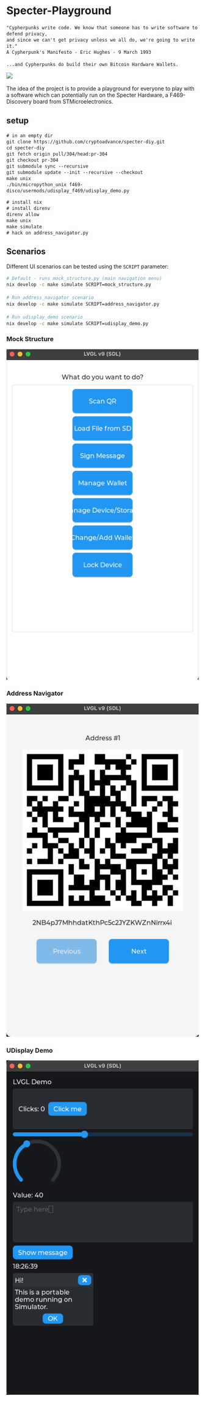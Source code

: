 # Specter-Playground

    "Cypherpunks write code. We know that someone has to write software to defend privacy, 
    and since we can't get privacy unless we all do, we're going to write it."
    A Cypherpunk's Manifesto - Eric Hughes - 9 March 1993

    ...and Cypherpunks do build their own Bitcoin Hardware Wallets.

![](./docs/pictures/kit.jpg)

The idea of the project is to provide a playground for everyone to play with a software which can potentially run on the Specter Hardware, a F469-Discovery board from STMicroelectronics.

## setup
```
# in an empty dir
git clone https://github.com/cryptoadvance/specter-diy.git
cd specter-diy
git fetch origin pull/304/head:pr-304
git checkout pr-304
git submodule sync --recursive
git submodule update --init --recursive --checkout
make unix
./bin/micropython_unix f469-disco/usermods/udisplay_f469/udisplay_demo.py
```

```
# install nix
# install direnv
direnv allow
make unix
make simulate
# hack on address_navigator.py
```

## Scenarios

Different UI scenarios can be tested using the `SCRIPT` parameter:

```bash
# Default - runs mock_structure.py (main navigation menu)
nix develop -c make simulate SCRIPT=mock_structure.py

# Run address_navigator scenario
nix develop -c make simulate SCRIPT=address_navigator.py

# Run udisplay_demo scenario
nix develop -c make simulate SCRIPT=udisplay_demo.py
```

### Mock Structure
![](./docs/mock_structure.png)

### Address Navigator
![](./docs/address_simulator.png)

### UDisplay Demo
![](./docs/udisplay_demo.png)
